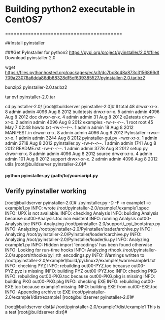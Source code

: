 # Building python2 executable in CentOS7
=========================================

##Install pyinstaller 

###Get PyInstaller for python2
https://pypi.org/project/pyinstaller/2.0/#files
Download pyinstaller 2.0
 
wget https://files.pythonhosted.org/packages/ec/a3/dc7bc8c48a873c3156866df709a23078a6dda86db88328df5cf639385527/pyinstaller-2.0.tar.bz2
 
bunzip2  pyinstaller-2.0.tar.bz2
 
tar xvf pyinstaller-2.0.tar
 
 
cd pyinstaller-2.0/
[root@buildserver pyinstaller-2.0]# ll
total 48
drwxr-xr-x. 8 admin admin 4096 Aug  8  2012 buildtests
drwxr-xr-x. 5 admin admin 4096 Aug  8  2012 doc
drwxr-xr-x. 4 admin admin   31 Aug  8  2012 e2etests
drwxr-xr-x. 2 admin admin 4096 Aug  8  2012 examples
-rw-r--r--. 1 root  root    45 May  7 02:48 howto.txt
-rw-r--r--. 1 admin admin   18 Aug  8  2012 MANIFEST.in
drwxr-xr-x. 8 admin admin 4096 Aug  8  2012 PyInstaller
-rwxr-xr-x. 1 admin admin 3244 Aug  8  2012 pyinstaller-gui.py
-rwxr-xr-x. 1 admin admin 2718 Aug  8  2012 pyinstaller.py
-rw-r--r--. 1 admin admin 1741 Aug  8  2012 README.rst
-rw-r--r--. 1 admin admin 3778 Aug  8  2012 setup.py
drwxr-xr-x. 8 admin admin 4096 Aug  8  2012 source
drwxr-xr-x. 4 admin admin  101 Aug  8  2012 support
drwxr-xr-x. 2 admin admin 4096 Aug  8  2012 utils
[root@buildserver pyinstaller-2.0]#
 
#### python pyinstaller.py /path/to/yourscript.py
 
 
## Verify pyinstaller working

[root@buildserver pyinstaller-2.0]# ./pyinstaller.py -D -F -n  example1 -c example1.py
INFO: wrote /root/pyinstaller-2.0/example1/example1.spec
INFO: UPX is not available.
INFO: checking Analysis
INFO: building Analysis because out00-Analysis.toc non existent
INFO: running Analysis out00-Analysis.toc
INFO: Analyzing /root/pyinstaller-2.0/support/_pyi_bootstrap.py
INFO: Analyzing /root/pyinstaller-2.0/PyInstaller/loader/archive.py
INFO: Analyzing /root/pyinstaller-2.0/PyInstaller/loader/carchive.py
INFO: Analyzing /root/pyinstaller-2.0/PyInstaller/loader/iu.py
INFO: Analyzing example1.py
INFO: Hidden import 'encodings' has been found otherwise
INFO: Looking for run-time hooks
INFO: Analyzing rthook /root/pyinstaller-2.0/support/rthooks/pyi_rth_encodings.py
INFO: Warnings written to /root/pyinstaller-2.0/example1/build/pyi.linux2/example1/warnexample1.txt
INFO: checking PYZ
INFO: rebuilding out00-PYZ.toc because out00-PYZ.pyz is missing
INFO: building PYZ out00-PYZ.toc
INFO: checking PKG
INFO: rebuilding out00-PKG.toc because out00-PKG.pkg is missing
INFO: building PKG out00-PKG.pkg
INFO: checking EXE
INFO: rebuilding out00-EXE.toc because example1 missing
INFO: building EXE from out00-EXE.toc
INFO: Appending archive to EXE /root/pyinstaller-2.0/example1/dist/example1
[root@buildserver pyinstaller-2.0]#
 
 
[root@buildserver dist]# /root/pyinstaller-2.0/example1/dist/example1
This is a test
[root@buildserver dist]#
